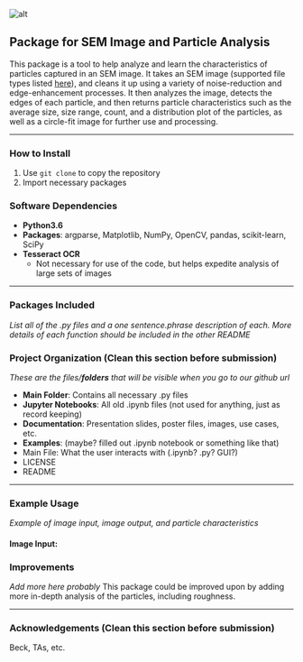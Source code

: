 ![alt](https://i.imgur.com/5IlGL9R.jpg)  
## Package for SEM Image and Particle Analysis
This package is a tool to help analyze and learn the characteristics of particles captured in an SEM image. It takes an SEM image (supported file types listed [here](https://docs.opencv.org/3.0-beta/modules/imgcodecs/doc/reading_and_writing_images.html#imread)), and cleans it up using a variety of noise-reduction and edge-enhancement processes. It then analyzes the image, detects the edges of each particle, and then returns particle characteristics such as the average size, size range, count, and a distribution plot of the particles, as well as a circle-fit image for further use and processing. 

---

### How to Install
1. Use `git clone` to copy the repository
2. Import necessary packages

### Software Dependencies
* __Python3.6__
* __Packages__: argparse, Matplotlib, NumPy, OpenCV, pandas, scikit-learn, SciPy
* __Tesseract OCR__
    * Not necessary for use of the code, but helps expedite analysis of large sets of images
---

### Packages Included
_List all of the .py files and a one sentence.phrase description of each. More details of each function should be included in the other README_

### Project Organization (Clean this section before submission)
_These are the files/__folders__ that will be visible when you go to our github url_
* __Main Folder__: Contains all necessary .py files 
* __Jupyter Notebooks__: All old .ipynb files (not used for anything, just as record keeping)
* __Documentation__: Presentation slides, poster files, images, use cases, etc.
* __Examples__: (maybe? filled out .ipynb notebook or something like that)
* Main File: What the user interacts with (.ipynb? .py? GUI?)
* LICENSE
* README

---

### Example Usage
_Example of image input, image output, and particle characteristics_

#### Image Input: 

### Improvements 
_Add more here probably_
This package could be improved upon by adding more in-depth analysis of the particles, including roughness.

---

### Acknowledgements (Clean this section before submission)
Beck, TAs, etc.